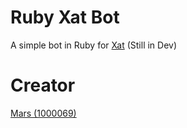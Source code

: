 # Ruby Xat Bot
A simple bot in Ruby for [Xat](http://xat.com) (Still in Dev)

# Creator
[Mars (1000069)](http://xat.me/Mars)
